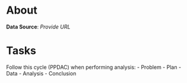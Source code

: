 # About

__Data Source__: *Provide URL*

# Tasks

Follow this cycle (PPDAC) when performing analysis:
	- Problem
	- Plan
	- Data
	- Analysis
	- Conclusion